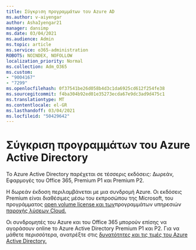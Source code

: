 ```yaml
---
title: Σύγκριση προγραμμάτων του Azure AD
ms.author: v-aiyengar
author: AshaIyengar21
manager: dansimp
ms.date: 03/04/2021
ms.audience: Admin
ms.topic: article
ms.service: o365-administration
ROBOTS: NOINDEX, NOFOLLOW
localization_priority: Normal
ms.collection: Adm_O365
ms.custom:
- "9004167"
- "7299"
ms.openlocfilehash: 0f37541be26d058b4d3c1da6925cd612f254fe38
ms.sourcegitcommit: f4ba304b92ed01e35273ecda67e9dc3ad9d475c1
ms.translationtype: MT
ms.contentlocale: el-GR
ms.lasthandoff: 03/04/2021
ms.locfileid: "50429642"
---
```

# <a name="azure-active-directory-plans-comparison"></a>Σύγκριση προγραμμάτων του Azure Active Directory

Το Azure Active Directory παρέχεται σε τέσσερις εκδόσεις: Δωρεάν, Εφαρμογές του Office 365, Premium P1 και Premium P2.

Η δωρεάν έκδοση περιλαμβάνεται με μια συνδρομή Azure. Οι εκδόσεις Premium είναι διαθέσιμες μέσω του εκπροσώπου της Microsoft, του προγράμματος [open volume license και των](https://go.microsoft.com/fwlink/?linkid=2110873)προγραμμάτων υπηρεσιών [παροχής λύσεων Cloud.](https://go.microsoft.com/fwlink/?LinkId=614968&clcid=0x409)

Οι συνδρομητές του Azure και του Office 365 μπορούν επίσης να αγοράσουν online το Azure Active Directory Premium P1 και P2. Για να μάθετε περισσότερα, ανατρέξτε στις [δυνατότητες και τις τιμές του Azure Active Directory.](https://go.microsoft.com/fwlink/?linkid=2081447)

